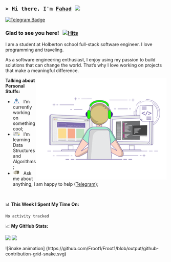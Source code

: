 ### <samp>&gt; Hi there, I'm <a href="https://https://github.com/Froot1/Froot1" target="_blank">Fahad</a> <img src="https://media.giphy.com/media/hvRJCLFzcasrR4ia7z/giphy.gif" width="25"> </samp>

[![Telegram Badge](https://img.shields.io/badge/-Telegram-0088cc?style=flat-square&logo=Telegram&logoColor=white)](https://t.me/i_fad)

### Glad to see you here! &nbsp; [![Hits](https://hits.seeyoufarm.com/api/count/incr/badge.svg?url=https://github.com/Froot1/Froot1&count_bg=%2379C83D&title_bg=%23555555&icon=github.svg&icon_color=%23E7E7E7&title=visitors&edge_flat=false)](https://hits.seeyoufarm.com)


I am a student at Holberton school full-stack software engineer. I love programming and traveling.

As a software engineering enthusiast, I enjoy using my passion to build solutions that can change the world. That’s why I love working on projects that make a meaningful difference.

<img align="right" alt="GIF" src="https://github.com/Froot1/Froot1/blob/main/assets/coding.gif?raw=true" width="408" height="318" />
  

**Talking about Personal Stuffs:**

- <img src="https://github.com/Froot1/Froot1/blob/main/assets/developer.gif?raw=true" width="21" />&nbsp;&nbsp; I’m currently working on something cool;
- <img src="https://github.com/Froot1/Froot1/blob/main/assets/lightning.gif?raw=true" width="21" />&nbsp;&nbsp; I’m learning Data Structures and Algorithms;
- <img src="https://github.com/Froot1/Froot1/blob/main/assets/message.gif?raw=true" width="21" />&nbsp;&nbsp; Ask me about anything, I am happy to help ([Telegram](https://t.me/i_fad));
</br>

📊 **This Week I Spent My Time On:**
<!--START_SECTION:waka-->

```txt
No activity tracked
```

<!--END_SECTION:waka-->


📈 **My GitHub Stats:**

<p>
  <img height="180em" src="https://github-readme-stats.vercel.app/api?username=Froot1&show_icons=true&hide_border=true&&count_private=true&include_all_commits=true" />
  <img height="180em" src="https://github-readme-stats.vercel.app/api/top-langs/?username=Froot1&exclude_repo=KNN-Image-Classification&show_icons=true&hide_border=true&layout=compact&langs_count=8"/>
</p>
![Snake animation]
(https://github.com/Froot1/Froot1/blob/output/github-contribution-grid-snake.svg)
